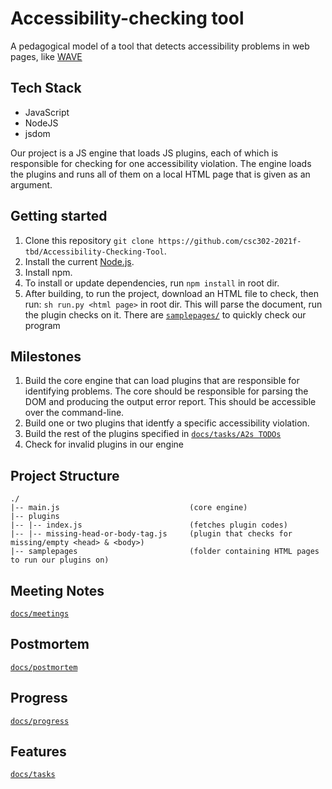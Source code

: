 # Accessibility-checking tool

A pedagogical model of a tool that detects accessibility problems in web pages, like [WAVE](https://wave.webaim.org/.)

## Tech Stack
- JavaScript
- NodeJS
- jsdom

Our project is a JS engine that loads JS plugins, each of which is responsible for checking for one accessibility violation. 
The engine loads the plugins and runs all of them on a local HTML page that is given as an argument.

## Getting started

1. Clone this repository `git clone https://github.com/csc302-2021f-tbd/Accessibility-Checking-Tool`.
1. Install the current [Node.js](https://nodejs.org/en/download/current/).
1. Install npm.
1. To install or update dependencies, run `npm install` in root dir.
1. After building, to run the project, download an HTML file to check, then run:
   `sh run.py <html page>` in root dir.
   This will parse the document, run the plugin checks on it. There are [`samplepages/`](https://github.com/csc302-2021f-tbd/Accessibility-Checking-Tool/tree/main/samplepages) to quickly check our program

## Milestones

1. Build the core engine that can load plugins that are responsible for identifying problems. The core should be responsible for parsing the DOM and producing the output error report. This should be accessible over the command-line.
1. Build one or two plugins that identfy a specific accessibility violation.
1. Build the rest of the plugins specified in [`docs/tasks/A2s TODOs`](https://github.com/csc302-2021f-tbd/Accessibility-Checking-Tool/blob/main/docs/tasks/A2s%20TODOs.md)
1. Check for invalid plugins in our engine

## Project Structure
```
./
|-- main.js                             (core engine)
|-- plugins
|-- |-- index.js                        (fetches plugin codes)
|-- |-- missing-head-or-body-tag.js     (plugin that checks for missing/empty <head> & <body>)
|-- samplepages                         (folder containing HTML pages to run our plugins on)
```

## Meeting Notes
[`docs/meetings`](https://github.com/csc302-2021f-tbd/Accessibility-Checking-Tool/tree/main/docs/meetings)

## Postmortem
[`docs/postmortem`](https://github.com/csc302-2021f-tbd/Accessibility-Checking-Tool/tree/main/docs/postmortem)

## Progress
[`docs/progress`](https://github.com/csc302-2021f-tbd/Accessibility-Checking-Tool/tree/main/docs/progress)

## Features 
[`docs/tasks`](https://github.com/csc302-2021f-tbd/Accessibility-Checking-Tool/tree/main/docs/tasks)


